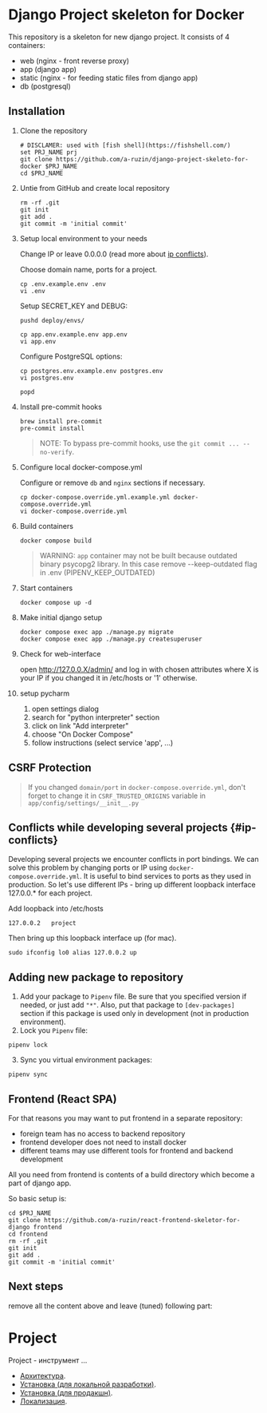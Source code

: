 # Django Project skeleton for Docker

This repository is a skeleton for new django project.
It consists of 4 containers:

- web (nginx - front reverse proxy)
- app (django app)
- static (nginx - for feeding static files from django app)
- db (postgresql)

## Installation

1. Clone the repository

       # DISCLAMER: used with [fish shell](https://fishshell.com/)
       set PRJ_NAME prj
       git clone https://github.com/a-ruzin/django-project-skeleto-for-docker $PRJ_NAME
       cd $PRJ_NAME

2. Untie from GitHub and create local repository

       rm -rf .git
       git init
       git add .
       git commit -m 'initial commit'

3. Setup local environment to your needs

   Change IP or leave 0.0.0.0 (read more about [ip conflicts](#ip-conflicts)).

   Choose domain name, ports for a project.

       cp .env.example.env .env
       vi .env

   Setup SECRET_KEY and DEBUG:

       pushd deploy/envs/

       cp app.env.example.env app.env
       vi app.env

   Configure PostgreSQL options:

       cp postgres.env.example.env postgres.env
       vi postgres.env

       popd

4. Install pre-commit hooks

    ```
    brew install pre-commit
    pre-commit install
    ```
    > NOTE: To bypass pre-commit hooks, use the `git commit ... --no-verify`.

5. Configure local docker-compose.yml

    Configure or remove `db` and `nginx` sections if necessary. 

       cp docker-compose.override.yml.example.yml docker-compose.override.yml
       vi docker-compose.override.yml

6. Build containers

       docker compose build

   > WARNING: `app` container may not be built because outdated
   > binary psycopg2 library. In this case remove --keep-outdated
   > flag in .env (PIPENV_KEEP_OUTDATED)

7. Start containers

       docker compose up -d

8. Make initial django setup

       docker compose exec app ./manage.py migrate
       docker compose exec app ./manage.py createsuperuser

9. Check for web-interface

   open http://127.0.0.X/admin/ and log in with chosen attributes
   where X is your IP if you changed it in /etc/hosts or '1' otherwise.

10. setup pycharm

     1. open settings dialog
     2. search for "python interpreter" section
     3. click on link "Add interpreter"
     4. choose "On Docker Compose"
     5. follow instructions (select service 'app', ...)

## CSRF Protection

> If you changed `domain/port` in `docker-compose.override.yml`,
> don't forget to change it in `CSRF_TRUSTED_ORIGINS` variable
> in `app/config/settings/__init__.py`


## Conflicts while developing several projects {#ip-conflicts}

Developing several projects we encounter conflicts in port bindings.
We can solve this problem by changing ports or IP using `docker-compose.override.yml`.
It is useful to bind services to ports as they used in production.
So let's use different IPs - bring up different loopback interface 127.0.0.* for each project.

Add loopback into /etc/hosts
   
    127.0.0.2	project

Then bring up this loopback interface up (for mac).

    sudo ifconfig lo0 alias 127.0.0.2 up

## Adding new package to repository
1. Add your package to `Pipenv` file. Be sure that you specified version if needed, or just add `"*"`. Also, put that package to `[dev-packages]` section if this package is used only in development (not in production environment).
2. Lock you `Pipenv` file:
```
pipenv lock
```
3. Sync you virtual environment packages:
```
pipenv sync
```


## Frontend (React SPA)

For that reasons you may want to put frontend in a separate repository:
 - foreign team has no access to backend repository
 - frontend developer does not need to install docker
 - different teams may use different tools for frontend and backend development

All you need from frontend is contents of a build directory which become a part of django app.

So basic setup is:

    cd $PRJ_NAME
    git clone https://github.com/a-ruzin/react-frontend-skeletor-for-django frontend
    cd frontend
    rm -rf .git
    git init
    git add .
    git commit -m 'initial commit'



## Next steps
remove all the content above and leave (tuned) following part:

# Project

Project - инструмент ...


- [Архитектура](docs/ARCHITECHTURE-C4/README.md).
- [Установка (для локальной разработки)](docs/installation_local_dev.md).
- [Установка (для продакшн)](docs/installation_production.md).
- [Локализация](docs/localization.md).

